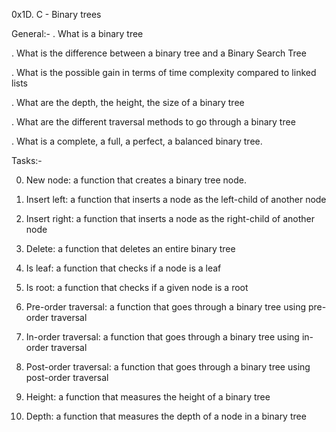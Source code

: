 0x1D. C - Binary trees

General:-
  . What is a binary tree

  . What is the difference between a binary tree and a Binary Search Tree

  . What is the possible gain in terms of time complexity compared to linked lists

  . What are the depth, the height, the size of a binary tree

  . What are the different traversal methods to go through a binary tree

  . What is a complete, a full, a perfect, a balanced binary tree.

Tasks:-

 0. New node:
   a function that creates a binary tree node.
 
 1. Insert left:
   a function that inserts a node as the left-child of another node
  
 2. Insert right:
   a function that inserts a node as the right-child of another node

 3. Delete:
   a function that deletes an entire binary tree

 4. Is leaf:
   a function that checks if a node is a leaf

 5. Is root:
   a function that checks if a given node is a root

 6. Pre-order traversal:
   a function that goes through a binary tree using pre-order traversal

 7. In-order traversal:
   a function that goes through a binary tree using in-order traversal

 8. Post-order traversal:
   a function that goes through a binary tree using post-order traversal

 9. Height:
   a function that measures the height of a binary tree

 10. Depth:
   a function that measures the depth of a node in a binary tree
